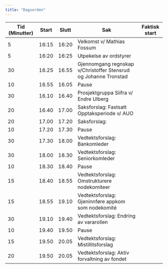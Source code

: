 ```yaml
---
title: "Dagsorden"
---
```


|  Tid (Minutter) | Start   | Slutt   | Sak   | Faktisk start   |
|---|---|---|---|---|
| 5| 16:15| 16:20| Velkomst v/ Mathias Fossum ||
| 5| 16:20| 16:25| Utpekelse av ordstyrer ||
| 30  | 16.25  | 16.55 | Gjennomgang regnskap v/Christoffer Stensrud og Johanne Tronstad  ||
| 10  | 16.55  | 16.05 | Pause  |  |
| 30 | 16.10 | 16.40 | Prosjektgruppa Siifra v/ Endre Ulberg ||
| 20 | 16.40 | 17.00 | Saksforslag: Fastsatt Opptaksperiode v/ AUO||
| 20 | 17.00 | 17.20 | Saksforslag:  ||
| 10  | 17.20  | 17.30 | Pause  |  |
| 30 | 17.30 |18.00| Vedtektsforslag: Bankomleder ||
| 30 | 18.00 |18.30| Vedtektsforslag: Seniorkomleder ||
| 10 | 18.30  | 18.40 | Pause  |  |
| 15 | 18.40 | 18.55 | Vedtektsforslag: Omstrukturere nodekomiteer ||
| 15 | 18.55 | 19.10 | Vedtektsforslag: Gjeninnføre appkom som nodekomité  ||
| 30 | 19.10 | 19.40 | Vedtektsforslag: Endring av vararollen ||
| 10 | 19.40  | 19.50 | Pause  |  |
| 15 | 19.50 | 20.05 | Vedtektsforslag: Mistillitsforslag ||
| 20 | 19.50 | 20.05 | Vedtektsforslag: Aktiv forvaltning av fondet ||